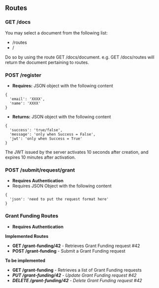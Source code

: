 Routes
------

### GET /docs
You may select a document from the following list:

* /routes
* /

Do so by using the route GET /docs/document. e.g. GET /docs/routes will return the document pertaining to routes.

### POST /register
* **Requires:** JSON object with the following content
```
{
  'email': 'XXXX',
  'name': 'XXXX'
}
```

* **Returns:** JSON object with the following content
```
{
  'success': 'true/false',
  'message': 'only when Success = False',
  'jwt': 'only when Success = True'
}
```

The JWT issued by the server activates 10 seconds after creation, and expires 10 minutes after activation.

### POST /submit/request/grant
* **Requires Authentication**
* Requires JSON Object with the following content
```
{
  'json': 'need to put the request format here'
}
```

### Grant Funding Routes
* **Requires Authentication**

**Implemented Routes**
* **GET /grant-funding/42** - Retrieves Grant Funding request #42
* **POST /grant-funding** - Submit a Grant Funding request

**To be implemented**
* **GET /grant-funding** - Retrieves a list of Grant Funding requests
* ***PUT /grant-funding/42** - Update Grant Funding request #42*
* ***DELETE /grant-funding/42** - Delete Grant Funding request #42*
